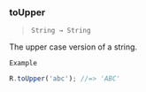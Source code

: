 ### toUpper

> `String → String`

The upper case version of a string.

`Example`

```js
R.toUpper('abc'); //=> 'ABC'
```
